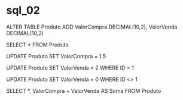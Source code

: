# sql_02

ALTER TABLE Produto ADD ValorCompra DECIMAL(10,2), ValorVenda DECIMAL(10,2)

SELECT * FROM Produto

UPDATE Produto SET ValorCompra = 1.5

UPDATE Produto SET ValorVenda = 2 WHERE ID = 1

UPDATE Produto SET ValorVenda = 0 WHERE ID <> 1

SELECT  *, 
		ValorCompra + ValorVenda AS Soma
FROM Produto
